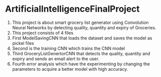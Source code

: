# ArtificialIntelligenceFinalProject

1) This project is about smart grocery list generator using Convolution Neural Networks by detecting quality, quantity and expiry of Groceries.
2) This project consists of 4 files 
3) First ModelSavingCNN that loads the dataset and saves the model as pickel files
4) Second is the training CNN which trains the CNN model
5) Third GroceryListGenertorCNN that detects the quality, quantity and expiry and sends an email alert to the user.
6) Fourth error analysis which have the experimenting by changing the parameters to acquire a better model with high accuracy.
